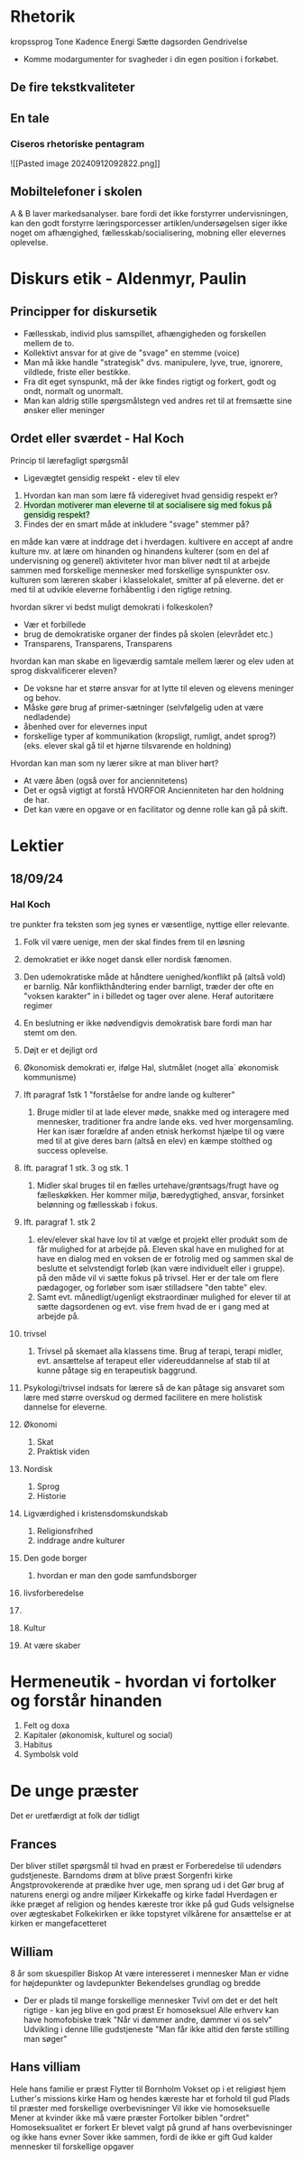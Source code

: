 # Rhetorik

kropssprog
Tone
Kadence
Energi
Sætte dagsorden
Gendrivelse
- Komme modargumenter for svagheder i din egen position i forkøbet.
## De fire tekstkvaliteter

## En tale

### Ciseros rhetoriske pentagram
![[Pasted image 20240912092822.png]]

## Mobiltelefoner i skolen
A & B laver markedsanalyser.
bare fordi det ikke forstyrrer undervisningen, kan den godt forstyrre læringsporcesser
artiklen/undersøgelsen siger ikke noget om afhængighed, fællesskab/socialisering, mobning eller elevernes oplevelse.

# Diskurs etik - Aldenmyr, Paulin

## Principper for diskursetik

* Fællesskab, individ plus samspillet, afhængigheden og forskellen mellem de to.
* Kollektivt ansvar for at give de "svage" en stemme (voice)
* Man må ikke handle "strategisk" dvs. manipulere, lyve, true, ignorere, vildlede, friste eller bestikke.
* Fra dit eget synspunkt, må der ikke findes rigtigt og forkert, godt og ondt, normalt og unormalt.
* Man kan aldrig stille spørgsmålstegn ved andres ret til at fremsætte sine ønsker eller meninger

## Ordet eller sværdet - Hal Koch

Princip til lærefagligt spørgsmål
* Ligevægtet gensidig respekt - elev til elev
1. Hvordan kan man som lære få videregivet hvad gensidig respekt er?
2. <mark style="background: #BBFABBA6;">Hvordan motiverer man eleverne til at socialisere sig med fokus på gensidig respekt?</mark>
3. Findes der en smart måde at inkludere "svage" stemmer på?

en måde kan være at inddrage det i hverdagen. 
kultivere en accept af andre kulture mv.
at lære om hinanden og hinandens kulterer (som en del af undervisning og generel)
aktiviteter hvor man bliver nødt til at arbejde sammen med forskellige mennesker med forskellige synspunkter osv.
kulturen som læreren skaber i klasselokalet, smitter af på eleverne. det er med til at udvikle eleverne forhåbentlig i den rigtige retning.

hvordan sikrer vi bedst muligt demokrati i folkeskolen?
- Vær et forbillede
- brug de demokratiske organer der findes på skolen (elevrådet etc.)
- Transparens, Transparens, Transparens

hvordan kan man skabe en ligeværdig samtale mellem lærer og elev uden at sprog diskvalificerer eleven?
- De voksne har et større ansvar for at lytte til eleven og elevens meninger og behov.
- Måske gøre brug af primer-sætninger (selvfølgelig uden at være nedladende)
- åbenhed over for elevernes input
- forskellige typer af kommunikation (kropsligt, rumligt, andet sprog?) (eks. elever skal gå til et hjørne tilsvarende en holdning)

Hvordan kan man som ny lærer sikre at man bliver hørt?
 - At være åben (også over for anciennitetens)
 - Det er også vigtigt at forstå HVORFOR Ancienniteten har den holdning de har.
 - Det kan være en opgave or en facilitator og denne rolle kan gå på skift.
# Lektier

## 18/09/24
### Hal Koch
tre punkter fra teksten som jeg synes er væsentlige, nyttige eller relevante.
1. Folk vil være uenige, men der skal findes frem til en løsning
2. demokratiet er ikke noget dansk eller nordisk fænomen.
3. Den udemokratiske måde at håndtere uenighed/konflikt på (altså vold) er barnlig. Når konflikthåndtering ender barnligt, træder der ofte en "voksen karakter" in i billedet og tager over alene. Heraf autoritære regimer
4. En beslutning er ikke nødvendigvis demokratisk bare fordi man har stemt om den.
5. Døjt er et dejligt ord
6. Økonomisk demokrati er, ifølge Hal, slutmålet (noget alla´ økonomisk kommunisme)


1.  Ift paragraf 1stk 1 "forståelse for andre lande og kulterer"
	1. Bruge midler til at lade elever møde, snakke med og interagere med mennesker, traditioner fra andre lande eks. ved hver morgensamling. Her kan især forældre af anden etnisk herkomst hjælpe til og være med til at give deres barn (altså en elev) en kæmpe stolthed og success oplevelse. 
	
2. Ift. paragraf 1 stk. 3 og stk. 1
	1. Midler skal bruges til en fælles urtehave/grøntsags/frugt have og fælleskøkken. Her kommer miljø, bæredygtighed, ansvar, forsinket belønning og fællesskab i fokus.
	
3. Ift. paragraf 1. stk 2
	1. elev/elever skal have lov til at vælge et projekt eller produkt som de får mulighed for at arbejde på. Eleven skal have en mulighed for at have en dialog med en voksen de er fotrolig med og sammen skal de beslutte et selvstendigt forløb (kan være individuelt eller i gruppe). på den måde vil vi sætte fokus på trivsel. Her er der tale om flere pædagoger, og forløber som især stilladsere "den tabte" elev. 
	2. Samt evt. månedligt/ugenligt ekstraordinær mulighed for elever til at sætte dagsordenen og evt. vise frem hvad de er i gang med at arbejde på. 

5. trivsel
	1. Trivsel på skemaet alla klassens time. Brug af terapi, terapi midler, evt. ansættelse af terapeut eller videreuddannelse af stab til at kunne påtage sig en terapeutisk baggrund.

6. Psykologi/trivsel indsats for lærere så de kan påtage sig ansvaret som lære med større overskud og dermed facilitere en mere holistisk dannelse for eleverne.

1. Økonomi
	1. Skat
	2. Praktisk viden
2. Nordisk
	1. Sprog
	2. Historie
3. Ligværdighed i kristensdomskundskab
	1. Religionsfrihed
	2. inddrage andre kulturer
4. Den gode borger
	1. hvordan er man den gode samfundsborger



1. livsforberedelse
2. 
3. Kultur
4. At være skaber

# Hermeneutik - hvordan vi fortolker og forstår hinanden

1. Felt og doxa
2. Kapitaler (økonomisk, kulturel og social)
3. Habitus
4. Symbolsk vold

# De unge præster
Det er uretfærdigt at folk dør tidligt

## Frances
Der bliver stillet spørgsmål til hvad en præst er
Forberedelse til udendørs gudstjeneste.
Barndoms drøm at blive præst
Sorgenfri kirke
Angstprovokerende at prædike hver uge, men sprang ud i det
Gør brug af naturens energi og andre miljøer
Kirkekaffe og kirke fadøl
Hverdagen er ikke præget af religion og hendes kæreste tror ikke på gud
Guds velsignelse over ægteskabet
Folkekirken er ikke topstyret
vilkårene for ansættelse er at kirken er mangefacetteret

## William
8 år som skuespiller
Biskop
At være interesseret i mennesker
Man er vidne for højdepunkter og lavdepunkter
Bekendelses grundlag og bredde
- Der er plads til mange forskellige mennesker
Tvivl om det er det helt rigtige - kan jeg blive en god præst
Er homoseksuel
Alle erhverv kan have homofobiske træk
"Når vi dømmer andre, dømmer vi os selv"
Udvikling i denne lille gudstjeneste
"Man får ikke altid den første stilling man søger"
## Hans villiam 
Hele hans familie er præst
Flytter til Bornholm
Vokset op i et religiøst hjem
Luther's missions kirke
Ham og hendes kæreste har et forhold til gud
Plads til præster med forskellige overbevisninger
Vil ikke vie homoseksuelle
Mener at kvinder ikke må være præster
Fortolker biblen "ordret"
Homoseksualitet er forkert
Er blevet valgt på grund af hans overbevisninger og ikke hans evner
Sover ikke sammen, fordi de ikke er gift
Gud kalder mennesker til forskellige opgaver

# 